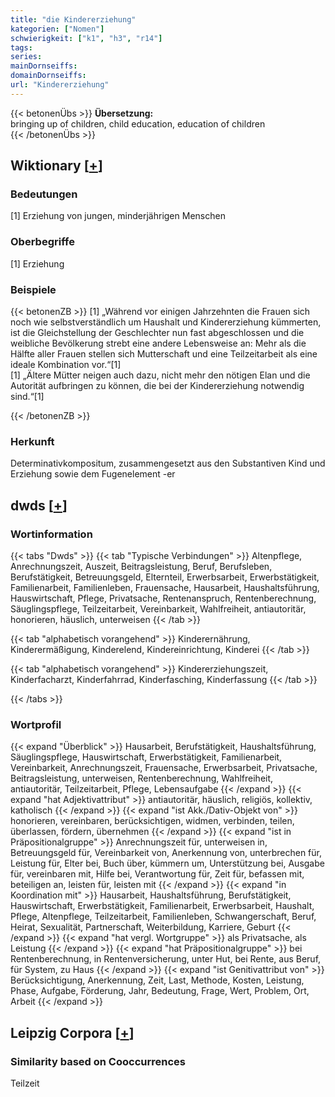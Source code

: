 ```yaml
---
title: "die Kindererziehung"
kategorien: ["Nomen"]
schwierigkeit: ["k1", "h3", "r14"]
tags:
series:
mainDornseiffs:
domainDornseiffs:
url: "Kindererziehung"
---
```


{{< betonenÜbs >}}
**Übersetzung:**  
bringing up of children, child education, education of children  
{{< /betonenÜbs >}}

## Wiktionary [[+](https://de.wiktionary.org/wiki/Kindererziehung)]

### Bedeutungen
[1] Erziehung von jungen, minderjährigen Menschen  

### Oberbegriffe
[1] Erziehung  

### Beispiele
{{< betonenZB >}}
[1] „Während vor einigen Jahrzehnten die Frauen sich noch wie selbstverständlich um Haushalt und Kindererziehung kümmerten, ist die Gleichstellung der Geschlechter nun fast abgeschlossen und die weibliche Bevölkerung strebt eine andere Lebensweise an: Mehr als die Hälfte aller Frauen stellen sich Mutterschaft und eine Teilzeitarbeit als eine ideale Kombination vor.“[1]  
[1] „Ältere Mütter neigen auch dazu, nicht mehr den nötigen Elan und die Autorität aufbringen zu können, die bei der Kindererziehung notwendig sind.“[1]  

{{< /betonenZB >}}
### Herkunft
Determinativkompositum, zusammengesetzt aus den Substantiven Kind und Erziehung sowie dem Fugenelement -er  



## dwds [[+](https://www.dwds.de/wb/Kindererziehung)]

### Wortinformation
{{< tabs "Dwds" >}}
{{< tab "Typische Verbindungen" >}}
Altenpflege, Anrechnungszeit, Auszeit, Beitragsleistung, Beruf, Berufsleben, Berufstätigkeit, Betreuungsgeld, Elternteil, Erwerbsarbeit, Erwerbstätigkeit, Familienarbeit, Familienleben, Frauensache, Hausarbeit, Haushaltsführung, Hauswirtschaft, Pflege, Privatsache, Rentenanspruch, Rentenberechnung, Säuglingspflege, Teilzeitarbeit, Vereinbarkeit, Wahlfreiheit, antiautoritär, honorieren, häuslich, unterweisen
{{< /tab >}}

{{< tab "alphabetisch vorangehend" >}}
Kinderernährung, Kinderermäßigung, Kinderelend, Kindereinrichtung, Kinderei
{{< /tab >}}

{{< tab "alphabetisch vorangehend" >}}
Kindererziehungszeit, Kinderfacharzt, Kinderfahrrad, Kinderfasching, Kinderfassung
{{< /tab >}}

{{< /tabs >}}

### Wortprofil
{{< expand "Überblick" >}} Hausarbeit, Berufstätigkeit, Haushaltsführung, Säuglingspflege, Hauswirtschaft, Erwerbstätigkeit, Familienarbeit, Vereinbarkeit, Anrechnungszeit, Frauensache, Erwerbsarbeit, Privatsache, Beitragsleistung, unterweisen, Rentenberechnung, Wahlfreiheit, antiautoritär, Teilzeitarbeit, Pflege, Lebensaufgabe {{< /expand >}}
{{< expand "hat Adjektivattribut" >}} antiautoritär, häuslich, religiös, kollektiv, katholisch {{< /expand >}}
{{< expand "ist Akk./Dativ-Objekt von" >}} honorieren, vereinbaren, berücksichtigen, widmen, verbinden, teilen, überlassen, fördern, übernehmen {{< /expand >}}
{{< expand "ist in Präpositionalgruppe" >}} Anrechnungszeit für, unterweisen in, Betreuungsgeld für, Vereinbarkeit von, Anerkennung von, unterbrechen für, Leistung für, Elter bei, Buch über, kümmern um, Unterstützung bei, Ausgabe für, vereinbaren mit, Hilfe bei, Verantwortung für, Zeit für, befassen mit, beteiligen an, leisten für, leisten mit {{< /expand >}}
{{< expand "in Koordination mit" >}} Hausarbeit, Haushaltsführung, Berufstätigkeit, Hauswirtschaft, Erwerbstätigkeit, Familienarbeit, Erwerbsarbeit, Haushalt, Pflege, Altenpflege, Teilzeitarbeit, Familienleben, Schwangerschaft, Beruf, Heirat, Sexualität, Partnerschaft, Weiterbildung, Karriere, Geburt {{< /expand >}}
{{< expand "hat vergl. Wortgruppe" >}} als Privatsache, als Leistung {{< /expand >}}
{{< expand "hat Präpositionalgruppe" >}} bei Rentenberechnung, in Rentenversicherung, unter Hut, bei Rente, aus Beruf, für System, zu Haus {{< /expand >}}
{{< expand "ist Genitivattribut von" >}} Berücksichtigung, Anerkennung, Zeit, Last, Methode, Kosten, Leistung, Phase, Aufgabe, Förderung, Jahr, Bedeutung, Frage, Wert, Problem, Ort, Arbeit {{< /expand >}}

## Leipzig Corpora [[+](https://corpora.uni-leipzig.de/en/res?word=Kindererziehung&corpusId=deu_newscrawl-public_2018)]


### Similarity based on Cooccurrences
Teilzeit

